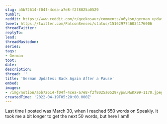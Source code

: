 ```yaml
---
slug: a5b72614-f04f-4cea-a7e8-f2f8025a0529
tumblr:
reddit: https://www.reddit.com/r/geekosaur/comments/u6yksn/german_updates_back_again_after_a_pause/
tweet: https://twitter.com/FalconSensei/status/1516297746034176006
threadTwitter:
replyTo:
lead:
threadMastodon:
series:
tags:
- German
toot:
date:
description:
thread: ''
title: 'German Updates: Back Again After a Pause'
embed:
images:
- /img/notion/a5b72614-f04f-4cea-a7e8-f2f8025a0529/ypwLMwKX99-1170.jpeg
createdTime: '2022-04-19T05:28:00.000Z'
---
```


Last time I posted was March 30, when I reached 550 words on Speakly. It took me a bit longer to get the next 50 words, but here I am!!